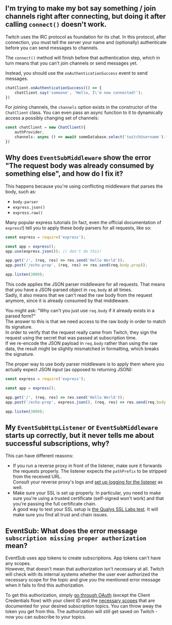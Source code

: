 ## I'm trying to make my bot say something / join channels right after connecting, but doing it after calling `connect()` doesn't work.

Twitch uses the IRC protocol as foundation for its chat. In this protocol, after connection,
you must tell the server your name and (optionally) authenticate before you can send messages to channels.

The `connect()` method will finish before that authentication step,
which in turn means that you can't join channels or send messages yet.

Instead, you should use the `onAuthenticationSuccess` event to send messages.

```ts
chatClient.onAuthenticationSuccess(() => {
	chatClient.say('someone', 'Hello, I\'m now connected!');
})
```

For joining channels, the `channels` option exists in the constructor of the `ChatClient` class.
You can even pass an async function to it to dynamically access a possibly changing set of channels:

```ts
const chatClient = new ChatClient({
	authProvider,
	channels: async () => await someDatabase.select('twitchUsername').from('users').fetchAll().map(u => u.twitchUsername)
})
```

## Why does `EventSubMiddleware` show the error "The request body was already consumed by something else", and how do I fix it?

This happens because you're using conflicting middleware that parses the body, such as:

- `body-parser`
- `express.json()`
- `express.raw()`

Many popular express tutorials (in fact, even the official documentation of `express`!)
tell you to apply these body parsers for all requests, like so:

```js
const express = require('express');

const app = express();
app.use(express.json()); // don't do this!

app.get('/', (req, res) => res.send('Hello World'));
app.post('/echo-prop', (req, res) => res.send(req.body.prop));

app.listen(3000);
```

This code applies the JSON parser middleware for all requests.
That means that you have a JSON-parsed object in `req.body` at all times.  
Sadly, it also means that we can't read the raw body from the request anymore,
since it is already consumed by that middleware.

You might ask: "Why can't you just use `req.body` if it already exists in a parsed form?"  
The answer to this is that we need access to the raw body in order to match its signature.  
In order to verify that the request really came from Twitch,
they sign the request using the secret that was passed at subscription time.  
If we re-encode the JSON payload in `req.body` rather than using the raw data,
the result might be slightly mismatched in formatting, which breaks the signature.

The proper way to use body parser middleware is to apply them where you actually expect JSON *input*
(as opposed to returning JSON):

```js
const express = require('express');

const app = express();

app.get('/', (req, res) => res.send('Hello World'));
app.post('/echo-prop', express.json(), (req, res) => res.send(req.body.prop));

app.listen(3000);
```

## My `EventSubHttpListener` or `EventSubMiddleware` starts up correctly, but it never tells me about successful subscriptions, why?

This can have different reasons:

- If you run a reverse proxy in front of the listener, make sure it forwards the requests properly.
  The listener expects the `pathPrefix` to be stripped from the received URL.  
  Consult your reverse proxy's logs and [set up logging for the listener](/docs/getting-data/logging/configuration) as well. 
- Make sure your SSL is set up properly.
  In particular, you need to make sure you're using a trusted certificate (self-signed won't work)
  and that you're passing the full certificate chain.  
  A good way to test your SSL setup is [the Qualys SSL Labs test](https://www.ssllabs.com/ssltest).
  It will make sure you find all trust and chain issues.

## EventSub: What does the error message `subscription missing proper authorization` mean?

EventSub uses app tokens to create subscriptions. App tokens can't have any scopes.  
However, that doesn't mean that authorization isn't necessary at all.
Twitch will check with its internal systems whether the user ever authorized the necessary scope for the topic
and give you the mentioned error message when it fails to find this authorization.

To get this authorization, simply [go through OAuth](https://dev.twitch.tv/docs/authentication/getting-tokens-oauth/)
(except the Client Credentials flow) with your client ID and the
[necessary scopes](https://dev.twitch.tv/docs/eventsub/eventsub-subscription-types) that are documented
for your desired subscription topics. You can throw away the token you get from this.
The authorization will still get saved on Twitch - now you can subscribe to your topics.

